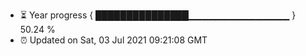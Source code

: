 - ⏳ Year progress { ███████████████▁▁▁▁▁▁▁▁▁▁▁▁▁▁▁ } 50.24 %
- ⏰ Updated on Sat, 03 Jul 2021 09:21:08 GMT

